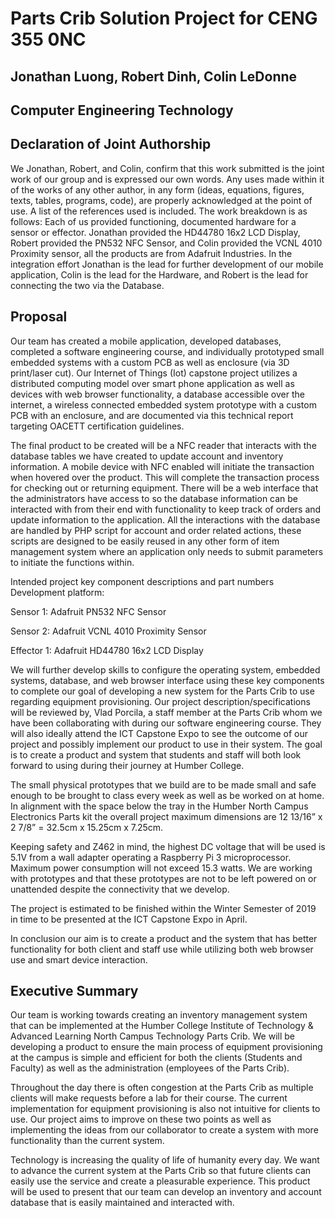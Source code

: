 # Parts Crib Solution Project for CENG 355 0NC
## Jonathan Luong, Robert Dinh, Colin LeDonne
## Computer Engineering Technology

## Declaration of Joint Authorship

We Jonathan, Robert, and Colin, confirm that this work submitted is the joint work of our group and is expressed our own words. Any uses made within it of the works of any other author, in any form (ideas, equations, figures, texts, tables, programs, code), are properly acknowledged at the point of use. A list of the references used is included. The work breakdown is as follows: Each of us provided functioning, documented hardware for a sensor or effector. Jonathan provided the HD44780 16x2 LCD Display, Robert provided the PN532 NFC Sensor, and Colin provided the VCNL 4010 Proximity sensor, all the products are from Adafruit Industries. In the integration effort Jonathan is the lead for further development of our mobile application, Colin is the lead for the Hardware, and Robert is the lead for connecting the two via the Database.

## Proposal

Our team has created a mobile application, developed databases, completed a software engineering course, and individually prototyped small embedded systems with a custom PCB as well as enclosure (via 3D print/laser cut). Our Internet of Things (Iot) capstone project utilizes a distributed computing model over smart phone application as well as devices with web browser functionality, a database accessible over the internet, a wireless connected embedded system prototype with a custom PCB with an enclosure, and are documented via this technical report targeting OACETT certification guidelines.

The final product to be created will be a NFC reader that interacts with the database tables we have created to update account and inventory information. A mobile device with NFC enabled will initiate the transaction when hovered over the product. This will complete the transaction process for checking out or returning equipment. There will be a web interface that the administrators have access to so the database information can be interacted with from their end with functionality to keep track of orders and update information to the application. All the interactions with the database are handled by PHP script for account and order related actions, these scripts are designed to be easily reused in any other form of item management system where an application only needs to submit parameters to initiate the functions within.


Intended project key component descriptions and part numbers
Development platform:

Sensor 1: Adafruit PN532 NFC Sensor

Sensor 2: Adafruit VCNL 4010 Proximity Sensor

Effector 1: Adafruit HD44780 16x2 LCD Display


We will further develop skills to configure the operating system, embedded systems, database, and web browser interface using these key components to complete our goal of developing a new system for the Parts Crib to use regarding equipment provisioning. Our project description/specifications will be reviewed by, Vlad Porcila, a staff member at the Parts Crib whom we have been collaborating with during our software engineering course. They will also ideally attend the ICT Capstone Expo to see the outcome of our project and possibly implement our product to use in their system. The goal is to create a product and system that students and staff will both look forward to using during their journey at Humber College.

The small physical prototypes that we build are to be made small and safe enough to be brought to class every week as well as be worked on at home. In alignment with the space below the tray in the Humber North Campus Electronics Parts kit the overall project maximum dimensions are 12 13/16” x 2 7/8” = 32.5cm x 15.25cm x 7.25cm.

Keeping safety and Z462 in mind, the highest DC voltage that will be used is 5.1V from a wall adapter operating a Raspberry Pi 3 microprocessor. Maximum power consumption will not exceed 15.3 watts. We are working with prototypes and that these prototypes are not to be left powered on or unattended despite the connectivity that we develop.

The project is estimated to be finished within the Winter Semester of 2019 in time to be presented at the ICT Capstone Expo in April.

In conclusion our aim is to create a product and the system that has better functionality for both client and staff use while utilizing both web browser use and smart device interaction.


## Executive Summary

Our team is working towards creating an inventory management system that can be implemented at the Humber College Institute of Technology & Advanced Learning North Campus Technology Parts Crib. We will be developing a product to ensure the main process of equipment provisioning at the campus is simple and efficient for both the clients (Students and Faculty) as well as the administration (employees of the Parts Crib). 

Throughout the day there is often congestion at the Parts Crib as multiple clients will make requests before a lab for their course. The current implementation for equipment provisioning is also not intuitive for clients to use. Our project aims to improve on these two points as well as implementing the ideas from our collaborator to create a system with more functionality than the current system.

Technology is increasing the quality of life of humanity every day. We want to advance the current system at the Parts Crib so that future clients can easily use the service and create a pleasurable experience. This product will be used to present that our team can develop an inventory and account database that is easily maintained and interacted with.
